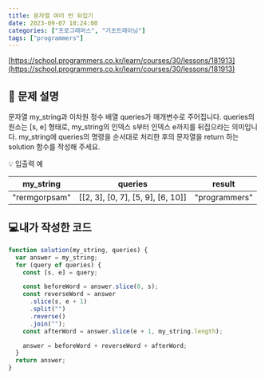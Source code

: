 ```yaml
---
title: 문자열 여러 번 뒤집기
date: 2023-09-07 18:24:00
categories: ["프로그래머스", "기초트레이닝"]
tags: ["programmers"]
---
```


[https://school.programmers.co.kr/learn/courses/30/lessons/181913](https://school.programmers.co.kr/learn/courses/30/lessons/181913)

## 📔 문제 설명

문자열 my_string과 이차원 정수 배열 queries가 매개변수로 주어집니다. queries의 원소는 [s, e] 형태로, my_string의 인덱스 s부터 인덱스 e까지를 뒤집으라는 의미입니다. my_string에 queries의 명령을 순서대로 처리한 후의 문자열을 return 하는 solution 함수를 작성해 주세요.

💡 입출력 예

|   my_string   |              queries              |    result     |
| :-----------: | :-------------------------------: | :-----------: |
| "rermgorpsam" | [[2, 3], [0, 7], [5, 9], [6, 10]] | "programmers" |

## 💻내가 작성한 코드

```js
function solution(my_string, queries) {
  var answer = my_string;
  for (query of queries) {
    const [s, e] = query;

    const beforeWord = answer.slice(0, s);
    const reverseWord = answer
      .slice(s, e + 1)
      .split("")
      .reverse()
      .join("");
    const afterWord = answer.slice(e + 1, my_string.length);

    answer = beforeWord + reverseWord + afterWord;
  }
  return answer;
}
```
